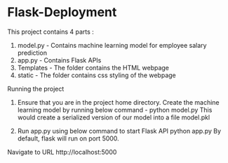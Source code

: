# Flask-Deployment
This project contains 4 parts :

1. model.py - Contains machine learning model for employee salary prediction
2. app.py - Contains Flask APIs
3. Templates - The folder contains the HTML webpage
4. static - The folder contains css styling of the webpage

Running the project
1. Ensure that you are in the project home directory. Create the machine learning model by running below command -
python model.py
This would create a serialized version of our model into a file model.pkl

2. Run app.py using below command to start Flask API
python app.py
By default, flask will run on port 5000.

Navigate to URL http://localhost:5000
